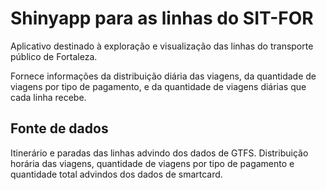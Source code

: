 # Shinyapp para as linhas do SIT-FOR

Aplicativo destinado à exploração e visualização das linhas do transporte público de Fortaleza.

Fornece informações da distribuição diária das viagens, da quantidade de viagens por tipo de pagamento, e da quantidade de viagens diárias que cada linha recebe.

## Fonte de dados

Itinerário e paradas das linhas advindo dos dados de GTFS.
Distribuição horária das viagens, quantidade de viagens por tipo de pagamento e quantidade total advindos dos dados de smartcard.
